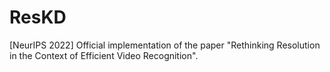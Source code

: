 # ResKD
[NeurIPS 2022] Official implementation of the paper "Rethinking Resolution in the Context of Efficient Video Recognition".
